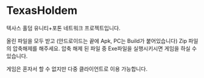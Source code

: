 # TexasHoldem
텍사스 홀덤 유니티+포톤 네트워크 프로젝트입니다.

올린 파일을 모두 받고 (안드로이드는 끝에 Apk, PC는 Build가 붙어있습니다)
Zip 파일의 압축해제를 해주세요. 압축 해제 된 파일 중 Exe파일을 실행시키시면 게임을 하실 수 있습니다.

게임은 혼자서 할 수 없지만 다중 클라이언트로 이용 가능합니다.
